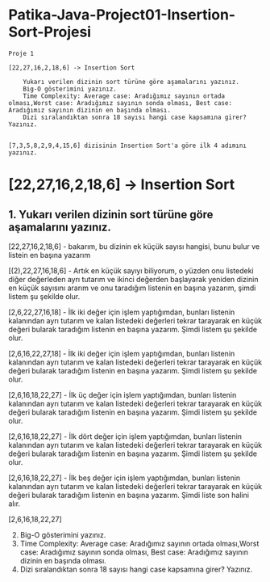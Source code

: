 # Patika-Java-Project01-Insertion-Sort-Projesi

```
Proje 1

[22,27,16,2,18,6] -> Insertion Sort

    Yukarı verilen dizinin sort türüne göre aşamalarını yazınız.
    Big-O gösterimini yazınız.
    Time Complexity: Average case: Aradığımız sayının ortada olması,Worst case: Aradığımız sayının sonda olması, Best case: Aradığımız sayının dizinin en başında olması.
    Dizi sıralandıktan sonra 18 sayısı hangi case kapsamına girer? Yazınız.


[7,3,5,8,2,9,4,15,6] dizisinin Insertion Sort'a göre ilk 4 adımını yazınız.
```


# [22,27,16,2,18,6] -> Insertion Sort

## 1.  Yukarı verilen dizinin sort türüne göre aşamalarını yazınız.
[22,27,16,2,18,6] - bakarım, bu dizinin ek küçük sayısı hangisi, bunu bulur ve listein en başına yazarım

[(2),22,27,16,18,6] - Artık en küçük sayıyı biliyorum, o yüzden onu listedeki diğer değerleden ayrı tutarım ve ikinci değerden başlayarak yeniden dizinin en küçük sayısını ararım ve onu taradığım listenin en başına yazarım, şimdi listem şu şekilde olur.

[2,6,22,27,16,18] - İlk iki değer için işlem yaptığımdan, bunları listenin kalanından ayrı tutarım ve kalan listedeki değerleri tekrar tarayarak en küçük değeri bularak taradığım listenin en başına yazarım. Şimdi listem şu şekilde olur.

[2,6,16,22,27,18] - İlk iki değer için işlem yaptığımdan, bunları listenin kalanından ayrı tutarım ve kalan listedeki değerleri tekrar tarayarak en küçük değeri bularak taradığım listenin en başına yazarım. Şimdi listem şu şekilde olur.

[2,6,16,18,22,27] - İlk üç değer için işlem yaptığımdan, bunları listenin kalanından ayrı tutarım ve kalan listedeki değerleri tekrar tarayarak en küçük değeri bularak taradığım listenin en başına yazarım. Şimdi listem şu şekilde olur.

[2,6,16,18,22,27] - İlk dört değer için işlem yaptığımdan, bunları listenin kalanından ayrı tutarım ve kalan listedeki değerleri tekrar tarayarak en küçük değeri bularak taradığım listenin en başına yazarım. Şimdi listem şu şekilde olur.

[2,6,16,18,22,27] - İlk beş değer için işlem yaptığımdan, bunları listenin kalanından ayrı tutarım ve kalan listedeki değerleri tekrar tarayarak en küçük değeri bularak taradığım listenin en başına yazarım. Şimdi liste son halini alır.

[2,6,16,18,22,27]



2.  Big-O gösterimini yazınız.
3.  Time Complexity: Average case: Aradığımız sayının ortada olması,Worst case: Aradığımız sayının sonda olması, Best case: Aradığımız sayının dizinin en başında olması.
4.  Dizi sıralandıktan sonra 18 sayısı hangi case kapsamına girer? Yazınız.
